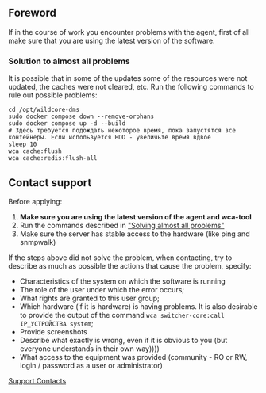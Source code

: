 ## Foreword
If in the course of work you encounter problems with the agent, first of all make sure that you are using the latest version of the software.

### Solution to almost all problems
It is possible that in some of the updates some of the resources were not updated, the caches were not cleared, etc.
Run the following commands to rule out possible problems:
```shell
cd /opt/wildcore-dms 
sudo docker compose down --remove-orphans
sudo docker compose up -d --build 
# Здесь требуется подождать некоторое время, пока запустятся все контейнеры. Если используется HDD - увеличьте время вдвое
sleep 10 
wca cache:flush
wca cache:redis:flush-all
```

## Contact support

Before applying:

1. **Make sure you are using the latest version of the agent and wca-tool**
2. Run the commands described in ["Solving almost all problems"](#_2)
3. Make sure the server has stable access to the hardware (like ping and snmpwalk)

If the steps above did not solve the problem, when contacting, try to describe as much as possible the actions that cause the problem, specify:

* Characteristics of the system on which the software is running
* The role of the user under which the error occurs;
* What rights are granted to this user group;
* Which hardware (if it is hardware) is having problems. It is also desirable to provide the output of the command `wca switcher-core:call IP_УСТРОЙСТВА system`;
* Provide screenshots
* Describe what exactly is wrong, even if it is obvious to you (but everyone understands in their own way))))
* What access to the equipment was provided (community - RO or RW, login / password as a user or administrator)

[Support Contacts](/ru/contact/contacts/#_2)

